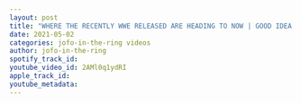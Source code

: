 ```yaml
---
layout: post
title: "WHERE THE RECENTLY WWE RELEASED ARE HEADING TO NOW | GOOD IDEA BAD IDEA #21"
date: 2021-05-02
categories: jofo-in-the-ring videos
author: jofo-in-the-ring
spotify_track_id: 
youtube_video_id: 2AMl0q1ydRI
apple_track_id: 
youtube_metadata: 
---
```

